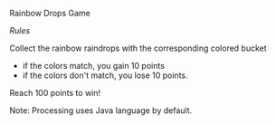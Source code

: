 
Rainbow Drops Game

*Rules*

Collect the rainbow raindrops with the corresponding colored bucket
- if the colors match, you gain 10 points
- if the colors don't match, you lose 10 points.

Reach 100 points to win!

Note: Processing uses Java language by default.
